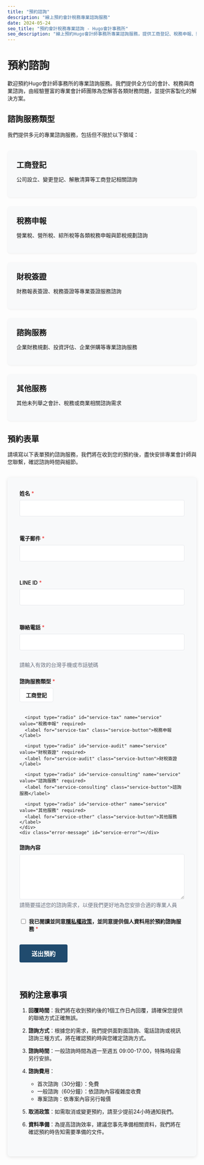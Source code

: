 ```yaml
---
title: "預約諮詢"
description: "線上預約會計稅務專業諮詢服務"
date: 2024-05-24
seo_title: "預約會計稅務專業諮詢 - Hugo會計事務所"
seo_description: "線上預約Hugo會計師事務所專業諮詢服務，提供工商登記、稅務申報、財稅簽證、企業諮詢等專業服務。立即預約 https://hugo-accounting.com/appointment/"
---
```


# 預約諮詢

歡迎預約Hugo會計師事務所的專業諮詢服務。我們提供全方位的會計、稅務與商業諮詢，由經驗豐富的專業會計師團隊為您解答各類財務問題，並提供客製化的解決方案。

## 諮詢服務類型

我們提供多元的專業諮詢服務，包括但不限於以下領域：

<div class="service-types">
  <div class="service-type">
    <i class="fas fa-building"></i>
    <h3>工商登記</h3>
    <p>公司設立、變更登記、解散清算等工商登記相關諮詢</p>
  </div>
  
  <div class="service-type">
    <i class="fas fa-file-invoice-dollar"></i>
    <h3>稅務申報</h3>
    <p>營業稅、營所稅、綜所稅等各類稅務申報與節稅規劃諮詢</p>
  </div>
  
  <div class="service-type">
    <i class="fas fa-stamp"></i>
    <h3>財稅簽證</h3>
    <p>財務報表簽證、稅務簽證等專業簽證服務諮詢</p>
  </div>
  
  <div class="service-type">
    <i class="fas fa-comments-dollar"></i>
    <h3>諮詢服務</h3>
    <p>企業財務規劃、投資評估、企業併購等專業諮詢服務</p>
  </div>
  
  <div class="service-type">
    <i class="fas fa-question-circle"></i>
    <h3>其他服務</h3>
    <p>其他未列舉之會計、稅務或商業相關諮詢需求</p>
  </div>
</div>

## 預約表單

請填寫以下表單預約諮詢服務，我們將在收到您的預約後，盡快安排專業會計師與您聯繫，確認諮詢時間與細節。

<form id="appointment-form" class="appointment-form">
  <div class="form-group">
    <label for="name">姓名 <span class="required">*</span></label>
    <input type="text" id="name" name="name" required minlength="2" maxlength="20">
    <div class="error-message" id="name-error"></div>
  </div>
  
  <div class="form-group">
    <label for="email">電子郵件 <span class="required">*</span></label>
    <input type="email" id="email" name="email" required>
    <div class="error-message" id="email-error"></div>
  </div>
  
  <div class="form-group">
    <label for="line">LINE ID <span class="required">*</span></label>
    <input type="text" id="line" name="line" required>
    <div class="error-message" id="line-error"></div>
  </div>
  
  <div class="form-group">
    <label for="phone">聯絡電話 <span class="required">*</span></label>
    <input type="tel" id="phone" name="phone" required pattern="[0-9\-\+]{8,15}">
    <div class="error-message" id="phone-error"></div>
    <small>請輸入有效的台灣手機或市話號碼</small>
  </div>
  
  <div class="form-group">
    <label>諮詢服務類型 <span class="required">*</span></label>
    <div class="service-buttons">
      <input type="radio" id="service-business" name="service" value="工商登記" required>
      <label for="service-business" class="service-button">工商登記</label>
      
      <input type="radio" id="service-tax" name="service" value="稅務申報" required>
      <label for="service-tax" class="service-button">稅務申報</label>
      
      <input type="radio" id="service-audit" name="service" value="財稅簽證" required>
      <label for="service-audit" class="service-button">財稅簽證</label>
      
      <input type="radio" id="service-consulting" name="service" value="諮詢服務" required>
      <label for="service-consulting" class="service-button">諮詢服務</label>
      
      <input type="radio" id="service-other" name="service" value="其他服務" required>
      <label for="service-other" class="service-button">其他服務</label>
    </div>
    <div class="error-message" id="service-error"></div>
  </div>
  
  <div class="form-group">
    <label for="content">諮詢內容</label>
    <textarea id="content" name="content" rows="5"></textarea>
    <small>請簡要描述您的諮詢需求，以便我們更好地為您安排合適的專業人員</small>
  </div>
  
  <div class="form-group privacy-agreement">
    <input type="checkbox" id="privacy" name="privacy" required>
    <label for="privacy">我已閱讀並同意<a href="/privacy-policy/" target="_blank">隱私權政策</a>，並同意提供個人資料用於預約諮詢服務 <span class="required">*</span></label>
    <div class="error-message" id="privacy-error"></div>
  </div>
  
  <div class="form-group">
    <button type="submit" id="submit-btn" class="submit-button">送出預約</button>
    <div id="form-status" class="form-status"></div>
  </div>
</form>

## 預約注意事項

1. **回覆時間**：我們將在收到預約後的1個工作日內回覆，請確保您提供的聯絡方式正確無誤。

2. **諮詢方式**：根據您的需求，我們提供面對面諮詢、電話諮詢或視訊諮詢三種方式，將在確認預約時與您確定諮詢方式。

3. **諮詢時間**：一般諮詢時間為週一至週五 09:00-17:00，特殊時段需另行安排。

4. **諮詢費用**：
   - 首次諮詢（30分鐘）：免費
   - 一般諮詢（60分鐘）：依諮詢內容複雜度收費
   - 專案諮詢：依專案內容另行報價

5. **取消政策**：如需取消或變更預約，請至少提前24小時通知我們。

6. **資料準備**：為提高諮詢效率，建議您事先準備相關資料，我們將在確認預約時告知需要準備的文件。

<script>
document.addEventListener('DOMContentLoaded', function() {
  const form = document.getElementById('appointment-form');
  const submitBtn = document.getElementById('submit-btn');
  const formStatus = document.getElementById('form-status');
  
  // 服務按鈕點擊效果
  const serviceButtons = document.querySelectorAll('.service-button');
  serviceButtons.forEach(button => {
    button.addEventListener('click', function() {
      serviceButtons.forEach(btn => btn.classList.remove('selected'));
      this.classList.add('selected');
    });
  });
  
  // 表單驗證與提交
  form.addEventListener('submit', function(e) {
    e.preventDefault();
    
    // 重置錯誤訊息
    const errorMessages = document.querySelectorAll('.error-message');
    errorMessages.forEach(el => el.textContent = '');
    
    // 驗證姓名
    const name = document.getElementById('name').value.trim();
    if (name.length < 2 || name.length > 20) {
      document.getElementById('name-error').textContent = '姓名長度應為2-20個字元';
      return;
    }
    
    // 驗證電子郵件
    const email = document.getElementById('email').value.trim();
    const emailPattern = /^[^\s@]+@[^\s@]+\.[^\s@]+$/;
    if (!emailPattern.test(email)) {
      document.getElementById('email-error').textContent = '請輸入有效的電子郵件地址';
      return;
    }
    
    // 驗證LINE ID
    const line = document.getElementById('line').value.trim();
    if (line.length < 1) {
      document.getElementById('line-error').textContent = '請輸入您的LINE ID';
      return;
    }
    
    // 驗證電話
    const phone = document.getElementById('phone').value.trim();
    const phonePattern = /^[0-9\-\+]{8,15}$/;
    if (!phonePattern.test(phone)) {
      document.getElementById('phone-error').textContent = '請輸入有效的電話號碼';
      return;
    }
    
    // 驗證服務類型
    const service = document.querySelector('input[name="service"]:checked');
    if (!service) {
      document.getElementById('service-error').textContent = '請選擇諮詢服務類型';
      return;
    }
    
    // 驗證隱私權同意
    const privacy = document.getElementById('privacy').checked;
    if (!privacy) {
      document.getElementById('privacy-error').textContent = '請同意隱私權政策';
      return;
    }
    
    // 顯示載入狀態
    submitBtn.disabled = true;
    submitBtn.textContent = '送出中...';
    formStatus.textContent = '';
    formStatus.classList.remove('success', 'error');
    
    // 模擬表單提交
    setTimeout(function() {
      // 模擬成功提交
      submitBtn.disabled = false;
      submitBtn.textContent = '送出預約';
      formStatus.textContent = '預約申請已成功送出，我們將盡快與您聯繫確認詳情。';
      formStatus.classList.add('success');
      
      // 重置表單
      form.reset();
      serviceButtons.forEach(btn => btn.classList.remove('selected'));
    }, 1500);
    
    // 實際應用中，這裡應該是AJAX請求提交表單到後端API
    /*
    fetch('/api/forms/appointment', {
      method: 'POST',
      headers: {
        'Content-Type': 'application/json',
      },
      body: JSON.stringify({
        name: name,
        email: email,
        line: line,
        phone: phone,
        service: service.value,
        content: document.getElementById('content').value.trim(),
        privacy: privacy
      })
    })
    .then(response => response.json())
    .then(data => {
      submitBtn.disabled = false;
      submitBtn.textContent = '送出預約';
      
      if (data.success) {
        formStatus.textContent = '預約申請已成功送出，我們將盡快與您聯繫確認詳情。';
        formStatus.classList.add('success');
        form.reset();
        serviceButtons.forEach(btn => btn.classList.remove('selected'));
      } else {
        formStatus.textContent = data.message || '提交失敗，請稍後再試。';
        formStatus.classList.add('error');
      }
    })
    .catch(error => {
      submitBtn.disabled = false;
      submitBtn.textContent = '送出預約';
      formStatus.textContent = '系統錯誤，請稍後再試。';
      formStatus.classList.add('error');
      console.error('Error:', error);
    });
    */
  });
});
</script>

<style>
.service-types {
  display: grid;
  grid-template-columns: repeat(auto-fill, minmax(250px, 1fr));
  gap: 1.5rem;
  margin: 2rem 0;
}

.service-type {
  background-color: #f8f9fa;
  border-radius: 8px;
  padding: 1.5rem;
  box-shadow: 0 2px 4px rgba(0,0,0,0.05);
  transition: transform 0.3s ease, box-shadow 0.3s ease;
}

.service-type:hover {
  transform: translateY(-4px);
  box-shadow: 0 4px 8px rgba(0,0,0,0.1);
}

.service-type i {
  font-size: 2rem;
  color: #204B6E;
  margin-bottom: 1rem;
}

.service-type h3 {
  margin-top: 0;
  margin-bottom: 0.5rem;
  font-size: 1.25rem;
}

.appointment-form {
  background-color: #f8f9fa;
  border-radius: 8px;
  padding: 2rem;
  margin: 2rem 0;
  box-shadow: 0 2px 8px rgba(0,0,0,0.1);
}

.form-group {
  margin-bottom: 1.5rem;
}

.form-group label {
  display: block;
  margin-bottom: 0.5rem;
  font-weight: 600;
}

.form-group input[type="text"],
.form-group input[type="email"],
.form-group input[type="tel"],
.form-group textarea {
  width: 100%;
  padding: 0.75rem;
  border: 1px solid #E5E7EB;
  border-radius: 4px;
  font-size: 1rem;
  transition: border-color 0.3s ease;
}

.form-group input:focus,
.form-group textarea:focus {
  border-color: #204B6E;
  outline: none;
  box-shadow: 0 0 0 3px rgba(32, 75, 110, 0.1);
}

.form-group small {
  display: block;
  margin-top: 0.25rem;
  color: #6B7280;
  font-size: 0.875rem;
}

.required {
  color: #EF4444;
}

.service-buttons {
  display: flex;
  flex-wrap: wrap;
  gap: 0.75rem;
  margin-bottom: 0.5rem;
}

.service-buttons input[type="radio"] {
  position: absolute;
  opacity: 0;
  width: 0;
  height: 0;
}

.service-button {
  display: inline-block;
  padding: 0.5rem 1rem;
  background-color: #fff;
  border: 1px solid #E5E7EB;
  border-radius: 4px;
  cursor: pointer;
  transition: all 0.3s ease;
}

.service-button:hover {
  background-color: #F3F4F6;
}

.service-button.selected {
  background-color: #204B6E;
  color: white;
  border-color: #204B6E;
}

.privacy-agreement {
  display: flex;
  align-items: flex-start;
}

.privacy-agreement input[type="checkbox"] {
  margin-top: 0.25rem;
  margin-right: 0.5rem;
}

.submit-button {
  display: inline-block;
  padding: 0.75rem 2rem;
  background-color: #204B6E;
  color: white;
  border: none;
  border-radius: 4px;
  font-size: 1rem;
  font-weight: 600;
  cursor: pointer;
  transition: background-color 0.3s ease;
}

.submit-button:hover {
  background-color: #2C5F7F;
}

.submit-button:disabled {
  background-color: #9CA3AF;
  cursor: not-allowed;
}

.error-message {
  color: #EF4444;
  font-size: 0.875rem;
  margin-top: 0.25rem;
  min-height: 1.25rem;
}

.form-status {
  margin-top: 1rem;
  padding: 0.75rem;
  border-radius: 4px;
  font-weight: 500;
}

.form-status.success {
  background-color: #D1FAE5;
  color: #065F46;
}

.form-status.error {
  background-color: #FEE2E2;
  color: #B91C1C;
}

@media (max-width: 768px) {
  .service-buttons {
    flex-direction: column;
  }
  
  .service-button {
    width: 100%;
    text-align: center;
  }
}
</style>